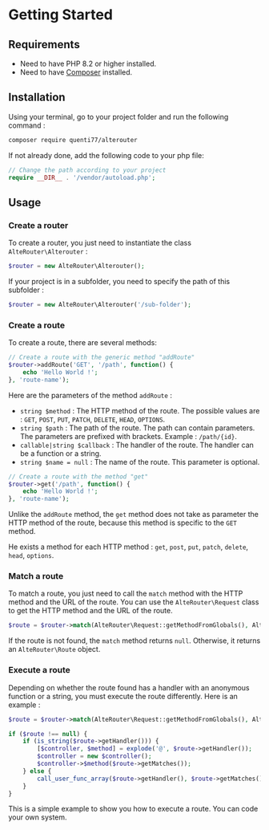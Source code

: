 # Getting Started

## Requirements

- Need to have PHP 8.2 or higher installed.
- Need to have [Composer](https://getcomposer.org/download/) installed.

## Installation

Using your terminal, go to your project folder and run the following command :

```bash
composer require quenti77/alterouter
```

If not already done, add the following code to your php file:

```php
// Change the path according to your project
require __DIR__ . '/vendor/autoload.php';
```

## Usage

### Create a router

To create a router, you just need to instantiate the class `AlteRouter\Alterouter` :

```php
$router = new AlteRouter\Alterouter();
```

If your project is in a subfolder, you need to specify the path of this subfolder :

```php
$router = new AlteRouter\Alterouter('/sub-folder');
```

### Create a route

To create a route, there are several methods:

```php
// Create a route with the generic method "addRoute"
$router->addRoute('GET', '/path', function() {
    echo 'Hello World !';
}, 'route-name');
```

Here are the parameters of the method `addRoute` :

- `string $method` : The HTTP method of the route. The possible values 
  are : `GET`, `POST`, `PUT`, `PATCH`, `DELETE`, `HEAD`, `OPTIONS`.
- `string $path` : The path of the route. The path can contain parameters. The parameters are prefixed with brackets.
  Example : `/path/{id}`.
- `callable|string $callback` : The handler of the route. The handler can be a function or a string.
- `string $name = null` : The name of the route. This parameter is optional.

```php
// Create a route with the method "get"
$router->get('/path', function() {
    echo 'Hello World !';
}, 'route-name');
```

Unlike the `addRoute` method, the `get` method does not take as parameter the HTTP method of the route, because
this method is specific to the `GET` method.

He exists a method for each HTTP method : `get`, `post`, `put`, `patch`, `delete`, `head`, `options`.

### Match a route

To match a route, you just need to call the `match` method with the HTTP method and the URL of the route. You
can use the `AlteRouter\Request` class to get the HTTP method and the URL of the route.

```php
$route = $router->match(AlteRouter\Request::getMethodFromGlobals(), AlteRouter\Request::getPathFromGlobals());
```

If the route is not found, the `match` method returns `null`. Otherwise, it returns an `AlteRouter\Route` object.

### Execute a route

Depending on whether the route found has a handler with an anonymous function or a string, you
must execute the route differently. Here is an example :

```php
$route = $router->match(AlteRouter\Request::getMethodFromGlobals(), AlteRouter\Request::getPathFromGlobals());

if ($route !== null) {
    if (is_string($route->getHandler())) {
        [$controller, $method] = explode('@', $route->getHandler());
        $controller = new $controller();
        $controller->$method($route->getMatches());
    } else {
        call_user_func_array($route->getHandler(), $route->getMatches());
    }
}
```

This is a simple example to show you how to execute a route. You can code your own system.
